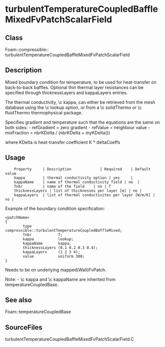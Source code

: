 # turbulentTemperatureCoupledBaffleMixedFvPatchScalarField 
## Class
Foam::compressible::
        turbulentTemperatureCoupledBaffleMixedFvPatchScalarField

## Description
Mixed boundary condition for temperature, to be used for heat-transfer
on back-to-back baffles. Optional thin thermal layer resistances can be
specified through thicknessLayers and kappaLayers entries.

The thermal conductivity, \c kappa, can either be retrieved from the
mesh database using the \c lookup option, or from a \c solidThermo
or \c fluidThermo thermophysical package.

Specifies gradient and temperature such that the equations are the same
on both sides:
      - refGradient = zero gradient
      - refValue = neighbour value
      - mixFraction = nbrKDelta / (nbrKDelta + myKDelta())

where KDelta is heat-transfer coefficient K * deltaCoeffs

## Usage

        Property     | Description             | Required    | Default value
        kappa        | thermal conductivity option | yes     |
        kappaName    | name of thermal conductivity field | no  |
        Tnbr         | name of the field    | no | T
        thicknessLayers | list of thicknesses per layer [m] | no |
        kappaLayers  | list of thermal conductivites per layer [W/m/K] | no |


Example of the boundary condition specification:
```
<patchName>
{
        type            compressible::turbulentTemperatureCoupledBaffleMixed;
        Tnbr            T;
        kappa           lookup;
        kappaName       kappa;
        thicknessLayers (0.1 0.2 0.3 0.4);
        kappaLayers     (1 2 3 4);
        value           uniform 300;
}
```

Needs to be on underlying mapped(Wall)FvPatch.

Note:
      - \c kappa and \c kappaName are inherited from temperatureCoupledBase.


## See also
Foam::temperatureCoupledBase

## SourceFiles
turbulentTemperatureCoupledBaffleMixedFvPatchScalarField.C

